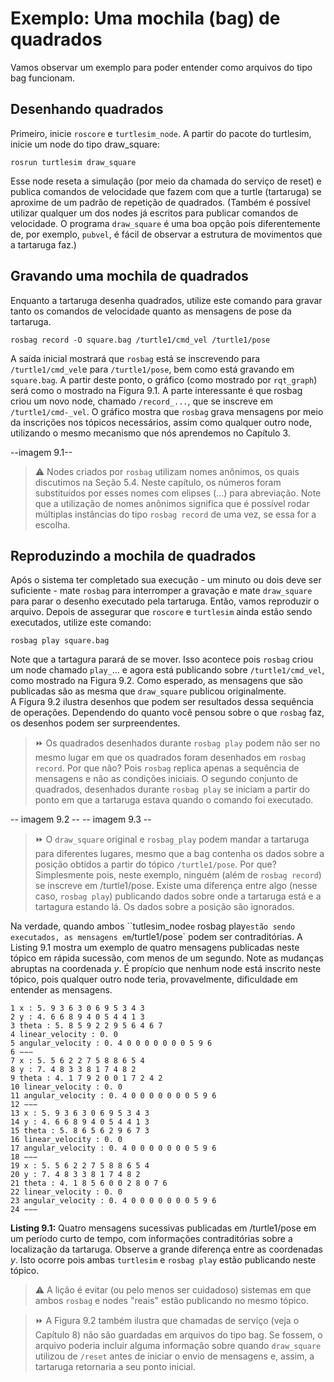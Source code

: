 # Exemplo: Uma mochila (bag) de quadrados

Vamos observar um exemplo para poder entender como arquivos do tipo bag funcionam. 

## Desenhando quadrados
Primeiro, inicie `roscore` e `turtlesim_node`. A partir do pacote do turtlesim, inicie um node do tipo draw_square:

```
rosrun turtlesim draw_square
```
Esse node reseta a simulação (por meio da chamada do serviço de reset) e publica comandos de velocidade que fazem com que
a turtle (tartaruga) se aproxime de um padrão de repetição de quadrados. (Também é possível utilizar qualquer um dos nodes
já escritos para publicar comandos de velocidade. O programa `draw_square` é uma boa opção pois diferentemente de, por exemplo,
`pubvel`, é fácil de observar a estrutura de movimentos que a tartaruga faz.)  

## Gravando uma mochila de quadrados

Enquanto a tartaruga desenha quadrados, utilize este comando para gravar tanto os comandos de velocidade quanto as mensagens de
pose da tartaruga. 

```
rosbag record -O square.bag /turtle1/cmd_vel /turtle1/pose
```  

A saída inicial mostrará que `rosbag` está se inscrevendo para `/turtle1/cmd_vel`e para `/turtle1/pose`, bem como está gravando
em `square.bag`. A partir deste ponto, o gráfico (como mostrado por `rqt_graph`) será como o mostrado na Figura 9.1. A parte interessante é
que rosbag criou um novo node, chamado `/record_...`, que se inscreve em `/turtle1/cmd-_vel`. O gráfico mostra que `rosbag` grava mensagens
por meio da inscrições nos tópicos necessários, assim como qualquer outro node, utilizando o mesmo mecanismo que nós aprendemos no Capítulo 3.  

--imagem 9.1--

> ⚠️ Nodes criados por `rosbag` utilizam nomes anônimos, os quais discutimos na Seção 5.4. Neste capítulo, os números foram substituídos
por esses nomes com elipses (...) para abreviação. Note que a utilização de nomes anônimos significa que é possível rodar múltiplas instâncias
do tipo `rosbag record` de uma vez, se essa for a escolha.  

## Reproduzindo a mochila de quadrados

Após o sistema ter completado sua execução - um minuto ou dois deve ser suficiente - mate `rosbag` para interromper a gravação e
mate `draw_square` para parar o desenho executado pela tartaruga. Então, vamos reproduzir o arquivo. Depois de assegurar que `roscore`
e `turtlesim` ainda estão sendo executados, utilize este comando: 

```
rosbag play square.bag
```

Note que a tartagura parará de se mover. Isso acontece pois `rosbag` criou um node chamado `play_`... e agora está publicando sobre
`/turtle1/cmd_vel`, como mostrado na Figura 9.2. Como esperado, as mensagens que são publicadas são as mesma que `draw_square` publicou
originalmente.   
A Figura 9.2 ilustra desenhos que podem ser resultados dessa sequência de operações. Dependendo do quanto você pensou sobre o que `rosbag`
faz, os desenhos podem ser surpreendentes. 

> ⏩ Os quadrados desenhados durante `rosbag play` podem não ser no mesmo lugar em que os quadrados foram desenhados em `rosbag record`.
Por que não? Pois `rosbag` replica apenas a sequência de mensagens e não as condições iniciais. O segundo conjunto de quadrados, desenhados
durante `rosbag play` se iniciam a partir do ponto em que a tartaruga estava quando o comando foi executado. 

-- imagem 9.2 --
-- imagem 9.3 --

> ⏩ O `draw_square` original e `rosbag_play` podem mandar a tartaruga para diferentes lugares, mesmo que a bag contenha os dados
sobre a posição obtidos a partir do tópico `/turtle1/pose`. Por que? Simplesmente pois, neste exemplo, ninguém (além de `rosbag record`)
se inscreve em /turtle1/pose. Existe uma diferença entre algo (nesse caso, `rosbag play`) publicando dados sobre onde a tartaruga está e
a tartagura estando lá. Os dados sobre a posição são ignorados.   

Na verdade, quando ambos ``tutlesim_node` e ` rosbag play` estão sendo executados, as mensagens em `/turtle1/pose` podem ser contraditórias.
A Listing 9.1 mostra um exemplo de quatro mensagens publicadas neste tópico em rápida sucessão, com menos de um segundo. Note as mudanças
abruptas na coordenada *y*. É propício que nenhum node está inscrito neste tópico, pois qualquer outro node teria, provavelmente, dificuldade 
em entender as mensagens.   

```
1 x : 5. 9 3 6 3 0 6 9 5 3 4 3
2 y : 4. 6 6 8 9 4 0 5 4 4 1 3
3 theta : 5. 8 5 9 2 2 9 5 6 4 6 7
4 linear_velocity : 0. 0
5 angular_velocity : 0. 4 0 0 0 0 0 0 0 5 9 6
6 −−−
7 x : 5. 5 6 2 2 7 5 8 8 6 5 4
8 y : 7. 4 8 3 3 8 1 7 4 8 2
9 theta : 4. 1 7 9 2 0 0 1 7 2 4 2
10 linear_velocity : 0. 0
11 angular_velocity : 0. 4 0 0 0 0 0 0 0 5 9 6
12 −−−
13 x : 5. 9 3 6 3 0 6 9 5 3 4 3
14 y : 4. 6 6 8 9 4 0 5 4 4 1 3
15 theta : 5. 8 6 5 6 2 9 6 7 3
16 linear_velocity : 0. 0
17 angular_velocity : 0. 4 0 0 0 0 0 0 0 5 9 6
18 −−−
19 x : 5. 5 6 2 2 7 5 8 8 6 5 4
20 y : 7. 4 8 3 3 8 1 7 4 8 2
21 theta : 4. 1 8 5 6 0 0 2 8 0 7 6
22 linear_velocity : 0. 0
23 angular_velocity : 0. 4 0 0 0 0 0 0 0 5 9 6
24 −−−
```
**Listing 9.1:** Quatro mensagens sucessivas publicadas em /turtle1/pose em um período curto de tempo, com informações contraditórias
sobre a localização da tartaruga. Observe a grande diferença entre as coordenadas *y*. Isto ocorre pois ambas `turtlesim` e `rosbag play`
estão publicando neste tópico.  

> ⚠️ A lição é evitar (ou pelo menos ser cuidadoso) sistemas em que ambos `rosbag` e nodes "reais" estão publicando no mesmo tópico.  

> ⏩ A Figura 9.2 também ilustra que chamadas de serviço (veja o Capítulo 8) não são guardadas em arquivos do tipo bag. Se fossem, o arquivo
poderia incluir alguma informação sobre quando `draw_square` utilizou de `/reset` antes de iniciar o envio de mensagens e, assim,
a tartaruga retornaria a seu ponto inicial. 




